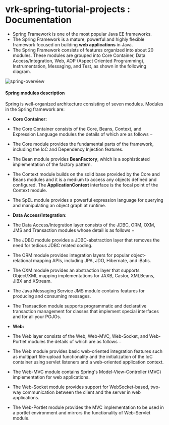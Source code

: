 # vrk-spring-tutorial-projects : Documentation

* Spring Framework is one of the most popular Java EE frameworks.
* The Spring Framework is a mature, powerful and highly flexible framework focused on building **web applications** in Java.
* The Spring Framework consists of features organized into about 20 modules. These modules are grouped into Core Container, Data Access/Integration, Web, AOP (Aspect Oriented Programming), Instrumentation, Messaging, and Test, as shown in the following diagram.

![spring-overview](https://github.com/veerrajukakarla434/vrk-spring-tutorial-projects/blob/main/src/images/spring-overview.png "spring-overview")

#### Spring modules description 

Spring is well-organized architecture consisting  of seven modules. Modules in the Spring framework are:

* **Core Container:**

* The Core Container consists of the Core, Beans, Context, and Expression Language modules the details of which are as follows −

* The Core module provides the fundamental parts of the framework, including the IoC and Dependency Injection features.

* The Bean module provides **BeanFactory**, which is a sophisticated implementation of the factory pattern.

* The Context module builds on the solid base provided by the Core and Beans modules and it is a medium to access any objects defined and configured. The **ApplicationContext** interface is the focal point of the Context module.

* The SpEL module provides a powerful expression language for querying and manipulating an object graph at runtime.

* **Data Access/Integration:**

* The Data Access/Integration layer consists of the JDBC, ORM, OXM, JMS and Transaction modules whose detail is as follows −

* The JDBC module provides a JDBC-abstraction layer that removes the need for tedious JDBC related coding.

* The ORM module provides integration layers for popular object-relational mapping APIs, including JPA, JDO, Hibernate, and iBatis.

* The OXM module provides an abstraction layer that supports Object/XML mapping implementations for JAXB, Castor, XMLBeans, JiBX and XStream.

* The Java Messaging Service JMS module contains features for producing and consuming messages.

* The Transaction module supports programmatic and declarative transaction management for classes that implement special interfaces and for all your POJOs.

* **Web:**
* The Web layer consists of the Web, Web-MVC, Web-Socket, and Web-Portlet modules the details of which are as follows −

* The Web module provides basic web-oriented integration features such as multipart file-upload functionality and the initialization of the IoC container using servlet listeners and a web-oriented application context.

* The Web-MVC module contains Spring's Model-View-Controller (MVC) implementation for web applications.

* The Web-Socket module provides support for WebSocket-based, two-way communication between the client and the server in web applications.

* The Web-Portlet module provides the MVC implementation to be used in a portlet environment and mirrors the functionality of Web-Servlet module.

